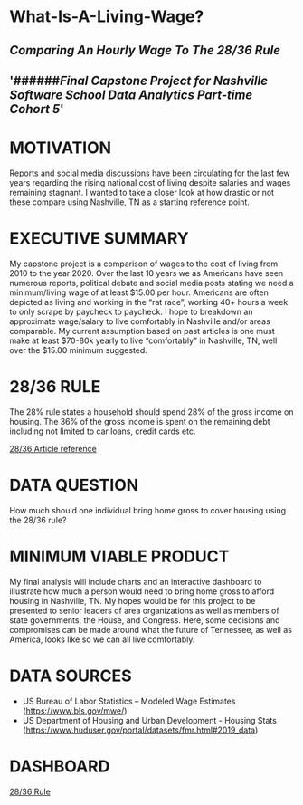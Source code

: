 What-Is-A-Living-Wage? 
=======================
_Comparing An Hourly Wage To The 28/36 Rule_
--------------------------------------------

'######_Final Capstone Project for Nashville Software School Data Analytics Part-time Cohort 5_'
--------------------------------------------------------------------------------------

# MOTIVATION #
Reports and social media discussions have been circulating for the last few years regarding the rising national 
cost of living despite salaries and wages remaining stagnant. I wanted to take a closer look at how drastic or 
not these compare using Nashville, TN as a starting reference point.

# EXECUTIVE SUMMARY #
My capstone project is a comparison of wages to the cost of living from 2010 to the year 2020. Over the last 10 years we as Americans have seen numerous reports, political debate and social media posts stating we need a minimum/living wage of at least $15.00 per hour. Americans are often depicted as living and working in the “rat race”, working 40+ hours a week to only scrape by paycheck to paycheck. I hope to breakdown an approximate wage/salary to live comfortably in Nashville and/or areas comparable. My current assumption based on past articles is one must make at least $70-80k yearly to live “comfortably” in Nashville, TN, well over the $15.00 minimum suggested.

# 28/36 RULE #
The 28% rule states a household should spend 28% of the gross income on housing. The 36% of the gross income is spent on the remaining debt including not limited to car loans, credit cards etc.

[28/36 Article reference](https://www.businessinsider.com/personal-finance/28-36-rule-mortgages)

# DATA QUESTION #
How much should one individual bring home gross to cover housing using the 28/36 rule?

# MINIMUM VIABLE PRODUCT #
My final analysis will include charts and an interactive dashboard to illustrate how much a person would need to bring home gross to afford housing in Nashville, TN.  My hopes would be for this project to be presented to senior leaders of area organizations as well as members of state governments,  the House,  and Congress. Here, some decisions and compromises can be made around what the future of Tennessee, as well as America, looks like so we can all live comfortably.

# DATA SOURCES #
* US Bureau of Labor Statistics – Modeled Wage Estimates (https://www.bls.gov/mwe/)
* US Department of Housing and Urban Development - Housing Stats (https://www.huduser.gov/portal/datasets/fmr.html#2019_data)


# DASHBOARD #
[28/36 Rule](https://app.powerbi.com/groups/me/reports/a5977326-e469-4fd3-9378-32a71b2f3a83/ReportSection)
